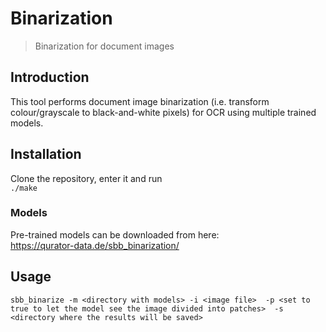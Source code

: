 # Binarization
> Binarization for document images

## Introduction
This tool performs document image binarization (i.e. transform colour/grayscale to black-and-white pixels) for OCR using multiple trained models.

## Installation
Clone the repository, enter it and run  
`./make`

### Models
Pre-trained models can be downloaded from here:   
https://qurator-data.de/sbb_binarization/

## Usage 
`sbb_binarize -m <directory with models> -i <image file> 
-p <set to true to let the model see the image divided into patches> 
-s <directory where the results will be saved>`
